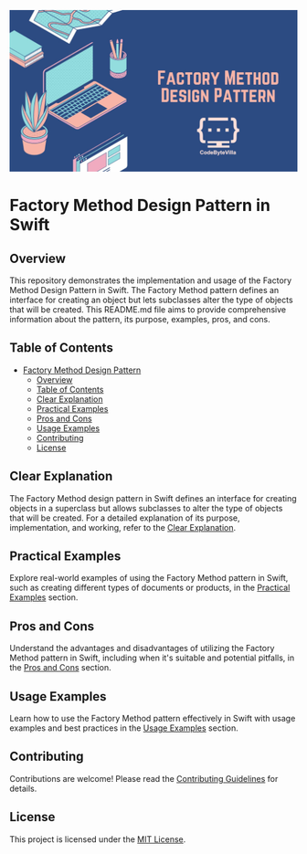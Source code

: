 ![Factory Method Design Pattern](FactoryMethod.jpeg)

# Factory Method Design Pattern in Swift

## Overview

This repository demonstrates the implementation and usage of the Factory Method Design Pattern in Swift. The Factory Method pattern defines an interface for creating an object but lets subclasses alter the type of objects that will be created. This README.md file aims to provide comprehensive information about the pattern, its purpose, examples, pros, and cons.

## Table of Contents

- [Factory Method Design Pattern](#factory-method-design-pattern-in-swift)
  - [Overview](#overview)
  - [Table of Contents](#table-of-contents)
  - [Clear Explanation](#clear-explanation)
  - [Practical Examples](#practical-examples)
  - [Pros and Cons](#pros-and-cons)
  - [Usage Examples](#usage-examples)
  - [Contributing](#contributing)
  - [License](#license)

## Clear Explanation

The Factory Method design pattern in Swift defines an interface for creating objects in a superclass but allows subclasses to alter the type of objects that will be created. For a detailed explanation of its purpose, implementation, and working, refer to the [Clear Explanation](./Resources/ClearExplanation.md).

## Practical Examples

Explore real-world examples of using the Factory Method pattern in Swift, such as creating different types of documents or products, in the [Practical Examples](./Examples/PracticalExamples.md) section.

## Pros and Cons

Understand the advantages and disadvantages of utilizing the Factory Method pattern in Swift, including when it's suitable and potential pitfalls, in the [Pros and Cons](./Resources/ProsAndCons.md) section.

## Usage Examples

Learn how to use the Factory Method pattern effectively in Swift with usage examples and best practices in the [Usage Examples](./Examples/PracticalExamples.md) section.

## Contributing

Contributions are welcome! Please read the [Contributing Guidelines](../../CONTRIBUTING.md) for details.

## License

This project is licensed under the [MIT License](../../LICENSE).
